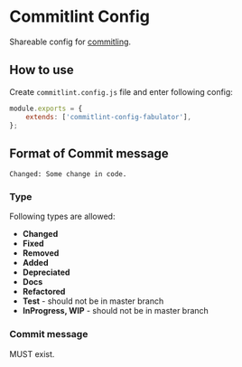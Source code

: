 # Commitlint Config

Shareable config for [commitling](https://github.com/marionebl/commitlint).

## How to use

Create ```commitlint.config.js``` file and enter following config:

```javascript
module.exports = {
    extends: ['commitlint-config-fabulator'],
};

```

## Format of Commit message

```Changed: Some change in code.```

### Type

Following types are allowed:

- **Changed**
- **Fixed**
- **Removed**
- **Added**
- **Depreciated**
- **Docs**
- **Refactored**
- **Test** - should not be in master branch
- **InProgress, WIP** - should not be in master branch

### Commit message

MUST exist.
